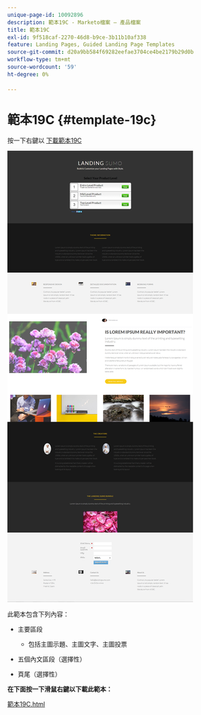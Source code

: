```yaml
---
unique-page-id: 10092896
description: 範本19C - Marketo檔案 — 產品檔案
title: 範本19C
exl-id: 9f518caf-2270-46d8-b9ce-3b11b10af338
feature: Landing Pages, Guided Landing Page Templates
source-git-commit: d20a9bb584f69282eefae3704ce4be2179b29d0b
workflow-type: tm+mt
source-wordcount: '59'
ht-degree: 0%

---
```


# 範本19C {#template-19c}

按一下右鍵以 [下載範本19C](https://experienceleague.adobe.com/landing/marketo/lp-templates/template-19c.html)

![](assets/image2015-9-16-16-3a52-3a26.png)

此範本包含下列內容：

* 主要區段

   * 包括主圖示題、主圖文字、主圖投票

* 五個內文區段（選擇性）
* 頁尾（選擇性）

**在下面按一下滑鼠右鍵以下載此範本：**

[範本19C.html](https://experienceleague.adobe.com/landing/marketo/lp-templates/template-19c.html)
